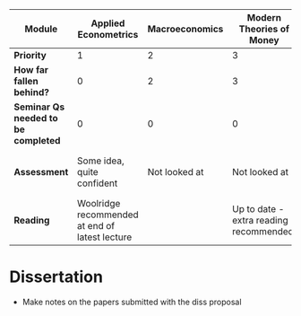 
| Module                                | Applied Econometrics                           | Macroeconomics | Modern Theories of Money                | Behavioural Economics            | Public Enterprise and Reg                                        |
| ------------------------------------- | ---------------------------------------------- | -------------- | --------------------------------------- | -------------------------------- | ---------------------------------------------------------------- |
| **Priority**                          | 1                                              | 2              | 3                                       | 4                                | 5                                                                |
| **How far fallen behind?**            | 0                                              | 2              | 3                                       | 2                                | 2                                                                |
| **Seminar Qs needed to be completed** | 0                                              | 0              | 0                                       | 0                                | 1                                                                |
| **Assessment**                        | Some idea, quite confident                     | Not looked at  | Not looked at                           | Not looked at<br>21st of January | Not looked at                                                    |
| **Reading**                           | Woolridge recommended at end of latest lecture |                | Up to date - extra reading recommended. | Look at (Bracke & Tenreyo 2019)  | [Read this](https://web.stanford.edu/~jdlevin/Papers/Cities.pdf) |
# Dissertation
- Make notes on the papers submitted with the diss proposal